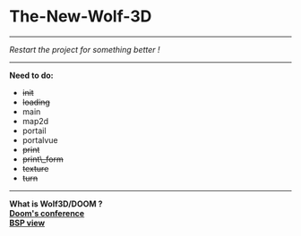 # The-New-Wolf-3D
<hr>
  <i>Restart the project for something better !</i>
<hr>
<b>Need to do:</b>
<ul>
  <li><s>init</s>
  <li><s>loading</s>
  <li>main
  <li>map2d
  <li>portail
  <li>portalvue
  <li><s>print</s>
  <li><s>print\_form</s>
  <li><s>texture</s>
  <li><s>turn</s>
</ul>
<hr>
<b> What is Wolf3D/DOOM ?
<a href="https://www.youtube.com/watch?v=eBU34NZhW7I&t=2316s">
<br>Doom's conference</a>
<a href="https://www.youtube.com/watch?v=qcqQvXCKhbY">
<br>BSP view</a>
